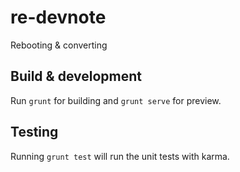 # re-devnote

Rebooting & converting

## Build & development

Run `grunt` for building and `grunt serve` for preview.

## Testing

Running `grunt test` will run the unit tests with karma.

